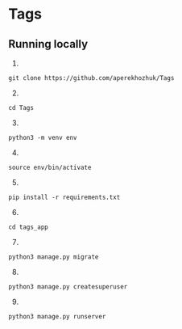 # Tags

## Running locally

1)
```
git clone https://github.com/aperekhozhuk/Tags
```
2)
```
cd Tags
```
3)
```
python3 -m venv env
```
4)
```
source env/bin/activate
```
5)
```
pip install -r requirements.txt
```
6)
```
cd tags_app
```
7)
```
python3 manage.py migrate
```
8)
```
python3 manage.py createsuperuser
```
9)
```
python3 manage.py runserver 
```
